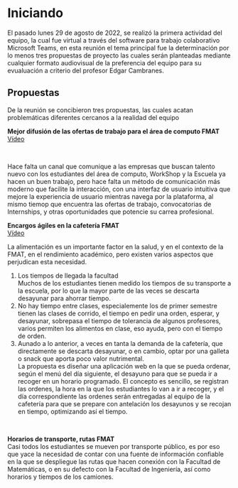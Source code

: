 # Iniciando<br>
El pasado lunes 29 de agosto de 2022, se realizó la primera actividad del equipo, la cual fue virtual a través del software para trabajo colaborativo Microsoft Teams, en esta reunión el tema principal fue la determinación por lo menos tres propuestas de proyecto las cuales serán planteadas mediante cualquier formato audiovisual de la preferencia del equipo para su evualuación a criterio del profesor Edgar Cambranes.<br>

## Propuestas<br>
De la reunión se concibieron tres propuestas, las cuales acatan problemáticas diferentes cercanos a la realidad del equipo
<br>

**Mejor difusión de las ofertas de trabajo para el área de computo FMAT**
<br>
[Vídeo](https://youtu.be/LacxFBu7-dQ)

<br>

Hace falta un canal que comunique a las empresas que buscan talento nuevo con los estudiantes del área de computo, WorkShop y la Escuela ya hacen un buen trabajo, pero hace falta un método de comunicación más moderno que facilite la interacción, con una interfaz de usuario intuitiva que mejore la experiencia de usuario mientras navega por la plataforma, al mismo tiemop que encuentra las ofertas de trabajo, convocatorias de Internships, y otras oportunidades que potencie su carrea profesional.
<br>

**Encargos ágiles en la cafetería FMAT**
<br>
[Vídeo](https://youtu.be/HyCusK-BJfA)
<br>

La alimentación es un importante factor en la salud, y en el contexto de la FMAT, en el rendimiento académico, pero existen varios aspectos que perjudican esta necesidad.<br>
1. Los tiempos de llegada la facultad <br>
Muchos de los estudiantes tienen medido los tiempos de su transporte a la escuela, por lo que la mayor parte de las veces se descarta desayunar para ahorrar tiempo.<br>
2. No hay tiempo entre clases, especialemente los de primer semestre tienen las clases de corrido, el tiempo en pedir una orden, esperar, y desayunar, sobrepasa el tiempo de tolerancia de algunos profesores, varios permiten los alimentos en clase, eso ayuda, pero con el tiempo de orden.<br>
3. Aunado a lo anterior, a veces en tanta la demanda de la cafetería, que directamente se descarta desayunar, o en cambio, optar por una galleta o snack que aporta poco valor nutrimental.<br>
La propuesta es diseñar una aplicación web en la que se pueda ordenar, según el menú del día siguiente, el desayuno para que se pueda ir a recoger en un horario programado. El concepto es sencillo, se registran las ordenes, la hora en la que los estudiantes lo van a ir a recoger, y el día correspondiente las ordenes serán entregadas al equipo de la cafetería para que se prepare con antelación los desayunos y se recojan en tiempo, optimizando así el tiempo.
<br>

**Horarios de transporte, rutas FMAT**
<br>
Casi todos los estudiantes se mueven por transporte público, es por eso que yace la necesidad de contar con una fuente de información confiable en la que se despliegue las rutas que hacen conexión con la Facultad de Matemáticas, o en su defecto con la Facultad de Ingeniería, así como horarios y tiempos de los camiones.




